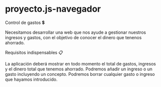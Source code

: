 # proyecto.js-navegador

Control de gastos 💲

Necesitamos desarrollar una web que nos ayude a gestionar nuestros ingresos y gastos, con el objetivo de conocer el dinero que tenenos ahorrado.

Requisitos indispensables 📋

La aplicación deberá mostrar en todo momento el total de gastos, ingresos y el dinero total que tenemos ahorrado.
Podremos añadir un ingreso o un gasto incluyendo un concepto.
Podremos borrar cualquier gasto o ingreso que hayamos introducido.
